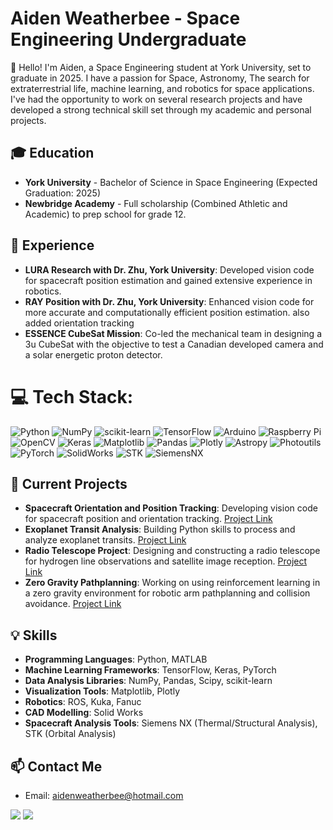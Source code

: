 # Aiden Weatherbee - Space Engineering Undergraduate

👋 Hello! I'm Aiden, a Space Engineering student at York University, set to graduate in 2025. I have a passion for Space, Astronomy, The search for extraterrestrial life, machine learning, and robotics for space applications. I've had the opportunity to work on several research projects and have developed a strong technical skill set through my academic and personal projects.

## 🎓 Education

- **York University** - Bachelor of Science in Space Engineering (Expected Graduation: 2025)
- **Newbridge Academy** - Full scholarship (Combined Athletic and Academic) to prep school for grade 12.

## 🚀 Experience

- **LURA Research with Dr. Zhu, York University**: Developed vision code for spacecraft position estimation and gained extensive experience in robotics.
- **RAY Position with Dr. Zhu, York University**: Enhanced vision code for more accurate and computationally efficient position estimation. also added orientation tracking
- **ESSENCE CubeSat Mission**: Co-led the mechanical team in designing a 3u CubeSat with the objective to test a Canadian developed camera and a solar energetic proton detector.

# 💻 Tech Stack:
![Python](https://img.shields.io/badge/python-3670A0?style=for-the-badge&logo=python&logoColor=ffdd54) ![NumPy](https://img.shields.io/badge/numpy-%23013243.svg?style=for-the-badge&logo=numpy&logoColor=white) ![scikit-learn](https://img.shields.io/badge/scikit--learn-%23F7931E.svg?style=for-the-badge&logo=scikit-learn&logoColor=white) ![TensorFlow](https://img.shields.io/badge/TensorFlow-%23FF6F00.svg?style=for-the-badge&logo=TensorFlow&logoColor=white) ![Arduino](https://img.shields.io/badge/-Arduino-00979D?style=for-the-badge&logo=Arduino&logoColor=white) ![Raspberry Pi](https://img.shields.io/badge/-RaspberryPi-C51A4A?style=for-the-badge&logo=Raspberry-Pi) ![OpenCV](https://img.shields.io/badge/opencv-%23white.svg?style=for-the-badge&logo=opencv&logoColor=white) ![Keras](https://img.shields.io/badge/Keras-%23D00000.svg?style=for-the-badge&logo=Keras&logoColor=white) ![Matplotlib](https://img.shields.io/badge/Matplotlib-%23ffffff.svg?style=for-the-badge&logo=Matplotlib&logoColor=black) ![Pandas](https://img.shields.io/badge/pandas-%23150458.svg?style=for-the-badge&logo=pandas&logoColor=white) ![Plotly](https://img.shields.io/badge/Plotly-%233F4F75.svg?style=for-the-badge&logo=plotly&logoColor=white) ![Astropy](https://img.shields.io/badge/Astropy-%231470A1.svg?style=for-the-badge&logoColor=white)
![Photoutils](https://img.shields.io/badge/Photoutils-%230072C6.svg?style=for-the-badge&logoColor=white) ![PyTorch](https://img.shields.io/badge/PyTorch-%23EE4C2C.svg?style=for-the-badge&logo=PyTorch&logoColor=white) ![SolidWorks](https://img.shields.io/badge/SolidWorks-%23FF0000.svg?style=for-the-badge&logoColor=white)
![STK](https://img.shields.io/badge/STK-%23000080.svg?style=for-the-badge&logoColor=white)
![SiemensNX](https://img.shields.io/badge/SiemensNX-%2300BFFF.svg?style=for-the-badge&logoColor=white)


## 🌟 Current Projects
- **Spacecraft Orientation and Position Tracking**: Developing vision code for spacecraft position and orientation tracking. [Project Link](https://github.com/aidenweatherbee/SatTracking.git)
- **Exoplanet Transit Analysis**: Building Python skills to process and analyze exoplanet transits. [Project Link](https://github.com/aidenweatherbee/ObservingProject.git)
- **Radio Telescope Project**: Designing and constructing a radio telescope for hydrogen line observations and satellite image reception. [Project Link](https://drive.google.com/drive/folders/1ZYrpLa_iWMGNS3I1GX6hoJSeYFBmpSc0?usp=sharing)
- **Zero Gravity Pathplanning**: Working on using reinforcement learning in a zero gravity environment for robotic arm pathplanning and collision avoidance. [Project Link](https://github.com/aidenweatherbee/RoboticPathPlanning.git)

## 💡 Skills

- **Programming Languages**: Python, MATLAB
- **Machine Learning Frameworks**: TensorFlow, Keras, PyTorch
- **Data Analysis Libraries**: NumPy, Pandas, Scipy, scikit-learn
- **Visualization Tools**: Matplotlib, Plotly
- **Robotics**: ROS, Kuka, Fanuc
- **CAD Modelling**: Solid Works
- **Spacecraft Analysis Tools**: Siemens NX (Thermal/Structural Analysis), STK (Orbital Analysis)


## 📫 Contact Me

- Email: aidenweatherbee@hotmail.com

![](https://github-readme-stats.vercel.app/api/top-langs/?username=aidenweatherbee&theme=dark&hide_border=false&include_all_commits=false&count_private=true&layout=compact)
[![](https://visitcount.itsvg.in/api?id=aidenweatherbee&icon=0&color=0)](https://visitcount.itsvg.in)



